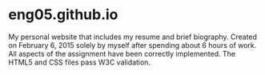 # eng05.github.io
My personal website that includes my resume and brief biography. Created on February 6, 2015 solely by myself after spending about 6 hours of work. All aspects of the assignment have been correctly implemented. The HTML5 and CSS files pass W3C validation.
